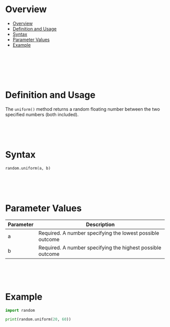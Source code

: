 # Overview

- [Overview](#overview)
- [Definition and Usage](#definition-and-usage)
- [Syntax](#syntax)
- [Parameter Values](#parameter-values)
- [Example](#example)

&nbsp;

&nbsp;

&nbsp;

# Definition and Usage

The `uniform()` method returns a random floating number between the two specified numbers (both included).

&nbsp;

&nbsp;

# Syntax

```py
random.uniform(a, b)
```

&nbsp;

&nbsp;

# Parameter Values

| Parameter | Description                                                |
| --------- | ---------------------------------------------------------- |
| a         | Required. A number specifying the lowest possible outcome  |
| b         | Required. A number specifying the highest possible outcome |

&nbsp;

&nbsp;

# Example

```python
import random

print(random.uniform(20, 60))
```

&nbsp;

&nbsp;

&nbsp;
